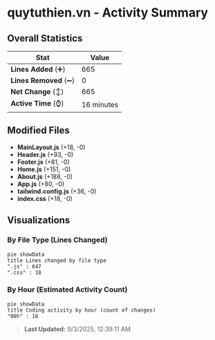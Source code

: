 # quytuthien.vn - Activity Summary 

## Overall Statistics

| Stat                   | Value                                                             |
| ---------------------- | ----------------------------------------------------------------- |
| **Lines Added** (➕)   | 665                                          |
| **Lines Removed** (➖) | 0                                        |
| **Net Change** (↕)    | 665                |
| **Active Time** (⌚)   | 16 minutes |


## Modified Files
- **MainLayout.js** (+18, -0)
- **Header.js** (+93, -0)
- **Footer.js** (+81, -0)
- **Home.js** (+151, -0)
- **About.js** (+188, -0)
- **App.js** (+80, -0)
- **tailwind.config.js** (+36, -0)
- **index.css** (+18, -0)

## Visualizations

### By File Type (Lines Changed)

```mermaid
pie showData
title Lines changed by file type
".js" : 647
".css" : 18
```

### By Hour (Estimated Activity Count)

```mermaid
pie showData
title Coding activity by hour (count of changes)
"00h" : 16
```


> **Last Updated:** 9/3/2025, 12:39:11 AM